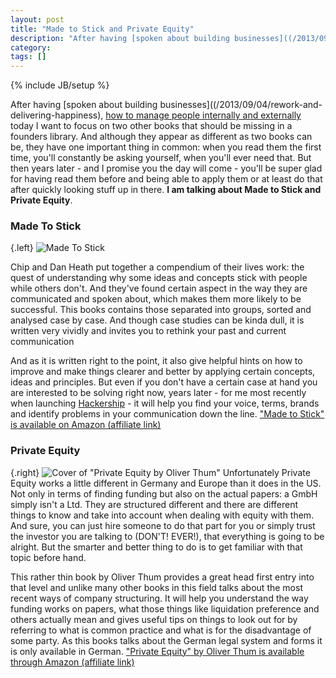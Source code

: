 ```yaml
---
layout: post
title: "Made to Stick and Private Equity"
description: "After having [spoken about building businesses]((/2013/09/04/rework-and-delivering-happiness), [how to manage people internally and externally](/2013/09/12/the-art-of-war-and-how-to-win-friends-and-influence-people) today I want to focus on two other books that should be missing in a founders library. And although they appear as different as two books can be, they have one important thing in common: when you read them the first time, you'll constantly be asking yourself, when you'll ever need that. But then years later - and I promise you the day will come - you'll be super glad for having read them before and being able to apply them or at least do that after quickly looking stuff up in there. **I am talking about Made to Stick and Private Equity**."
category: 
tags: []
---
```

{% include JB/setup %}

After having [spoken about building businesses]((/2013/09/04/rework-and-delivering-happiness), [how to manage people internally and externally](/2013/09/12/the-art-of-war-and-how-to-win-friends-and-influence-people) today I want to focus on two other books that should be missing in a founders library. And although they appear as different as two books can be, they have one important thing in common: when you read them the first time, you'll constantly be asking yourself, when you'll ever need that. But then years later - and I promise you the day will come - you'll be super glad for having read them before and being able to apply them or at least do that after quickly looking stuff up in there. **I am talking about Made to Stick and Private Equity**.

### Made To Stick

{.left} ![Made To Stick](http://ws-eu.amazon-adsystem.com/widgets/q?_encoding=UTF8&ASIN=1400064287&Format=_SL160_&ID=AsinImage&MarketPlace=DE&ServiceVersion=20070822&WS=1&tag=cbe-21)

Chip and Dan Heath put together a compendium of their lives work: the quest of understanding why some ideas and concepts stick with people while others don't. And they've found certain aspect in the way they are communicated and spoken about, which makes them more likely to be successful. This books contains those separated into groups, sorted and analysed case by case. And though case studies can be kinda dull, it is written very vividly and invites you to rethink your past and current communication

And as it is written right to the point, it also give helpful hints on how to improve and make things clearer and better by applying certain concepts, ideas and principles. But even if you don't have a certain case at hand you are interested to be solving right now, years later - for me most recently when launching [Hackership](http://www.hackership) - it will help you find your voice, terms, brands and identify problems in your communication down the line. ["Made to Stick" is available on Amazon (affiliate link)](http://www.amazon.de/gp/product/1400064287/ref=as_li_tf_tl?ie=UTF8&camp=1638&creative=6742&creativeASIN=1400064287&linkCode=as2&tag=cbe-21)

### Private Equity 

{.right} ![Cover of "Private Equity by Oliver Thum"](http://ws-eu.amazon-adsystem.com/widgets/q?_encoding=UTF8&ASIN=3800631695&Format=_SL160_&ID=AsinImage&MarketPlace=DE&ServiceVersion=20070822&WS=1&tag=cbe-21)
Unfortunately Private Equity works a little different in Germany and Europe than it does in the US. Not only in terms of finding funding but also on the actual papers: a GmbH simply isn't a Ltd. They are structured different and there are different things to know and take into account when dealing with equity with them. And sure, you can just hire someone to do that part for you or simply trust the investor you are talking to (DON'T! EVER!), that everything is going to be alright. But the smarter and better thing to do is to get familiar with that topic before hand.

This rather thin book by Oliver Thum provides a great head first entry into that level and unlike many other books in this field talks about the most recent ways of company structuring. It will help you understand the way funding works on papers, what those things like liquidation preference and others actually mean and gives useful tips on things to look out for by referring to what is common practice and what is for the disadvantage of some party. As this books talks about the German legal system and forms it is only available in German. ["Private Equity" by Oliver Thum is available through Amazon (affiliate link)](http://www.amazon.de/gp/product/3800631695/ref=as_li_tf_tl?ie=UTF8&camp=1638&creative=6742&creativeASIN=3800631695&linkCode=as2&tag=cbe-21)